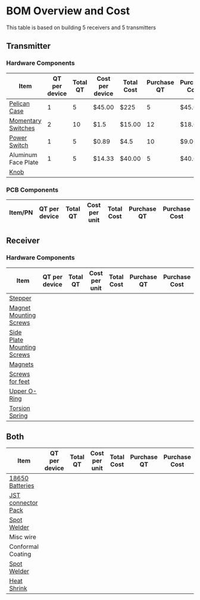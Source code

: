 # BOM Overview and Cost #
This table is based on building 5 receivers and 5 transmitters
## Transmitter ##

### Hardware Components ###

| Item                | QT per device | Total QT | Cost per device | Total Cost | Purchase QT | Purchase Cost |
|---------------------|---------------|----------|-----------------|------------|-------------|---------------|
| [Pelican Case](https://www.pelican.com/us/en/product/cases/protector/1120?sku=1120-000-110) | 1 | 5 | $45.00 | $225 | 5 | $45.00 |
| [Momentary Switches](https://a.co/d/eoz4Ket) | 2 | 10 | $1.5 | $15.00 | 12 | $18.00 |
| [Power Switch](https://a.co/d/50zdfZq) | 1 | 5 | $0.89 | $4.5 | 10 | $9.00 |
| Aluminum Face Plate | 1| 5 | $14.33 | $40.00 | 5 | $40.00 |
| [Knob](https://www.mcmaster.com/6094K42)|||||||


### PCB Components ###
| Item/PN                | QT per device | Total QT | Cost per unit | Total Cost | Purchase QT | Purchase Cost |
|------------------------|---------------|----------|---------------|------------|-------------|---------------|

## Receiver ##

### Hardware Components ###

| Item                | QT per device | Total QT | Cost per unit | Total Cost | Purchase QT | Purchase Cost |
|---------------------|---------------|----------|---------------|------------|-------------|---------------|
| [Stepper](https://www.omc-stepperonline.com/e-series-nema-17-bipolar-1-8deg-17ncm-24-07oz-in-1a-42x42x23mm-4-wires-17he08-1004s)  |  |  |  |  |  |  |
| [Magnet Mounting Screws](https://www.mcmaster.com/catalog/130/3471/91772A107) | | | | | | |
| [Side Plate Mounting Screws](https://www.mcmaster.com/catalog/130/3432/91306A311)
| [Magnets](https://a.co/d/8Z8Zce8)  | | | | | | |
| [Screws for feet](https://www.mcmaster.com/catalog/130/3471/91253A110) | | | | | |               |
| [Upper O-Ring](https://www.mcmaster.com/1302N07/)| | | | | | 
| [Torsion Spring](https://www.mcmaster.com/9271K599)|||||||

## Both ##
| Item                | QT per device | Total QT | Cost per unit | Total Cost | Purchase QT | Purchase Cost |
|---------------------|---------------|----------|---------------|------------|-------------|---------------|
| [18650 Batteries](https://www.18650batterystore.com/products/samsung-25r-18650)     |               |          |               |            |             |               |
| [JST connector Pack](https://a.co/d/7OMg5ZO)  |               |          |               |            |             |               |
| [Spot Welder](https://a.co/d/g4Re4Je)         |               |          |               |            |             |               |
| Misc wire           |               |          |               |            |             |               |
| Conformal Coating   |               |          |               |            |             |               |
| [Spot Welder](https://a.co/d/fibbjPO) |               |          |               |            |             |               |
| [Heat Shrink](https://a.co/d/8j2zc0W) | 
